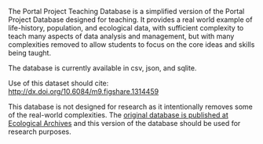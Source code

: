 The Portal Project Teaching Database is a simplified version of the Portal
Project Database designed for teaching. It provides a real world example of
life-history, population, and ecological data, with sufficient complexity to
teach many aspects of data analysis and management, but with many complexities
removed to allow students to focus on the core ideas and skills being taught.

The database is currently available in csv, json, and sqlite.

Use of this dataset should cite: http://dx.doi.org/10.6084/m9.figshare.1314459

This database is not designed for research as it intentionally removes some of
the real-world complexities. The [original database is published at Ecological
Archives](http://esapubs.org/archive/ecol/E090/118/) and this version of the
database should be used for research purposes.
